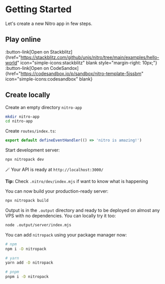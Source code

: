 # Getting Started 

Let's create a new Nitro app in few steps.

## Play online

:button-link[Open on Stackblitz]{href="https://stackblitz.com/github/unjs/nitro/tree/main/examples/hello-world" icon="simple-icons:stackblitz" blank style="margin-right: 10px;"}
:button-link[Open on CodeSandox]{href="https://codesandbox.io/p/sandbox/nitro-template-5jssbm" icon="simple-icons:codesandbox" blank}


## Create locally

Create an empty directory `nitro-app`

```bash
mkdir nitro-app
cd nitro-app
```

Create `routes/index.ts`:

```ts [routes/index.ts]
export default defineEventHandler(() => 'nitro is amazing!')
```

Start development server:

```bash
npx nitropack dev
```

🪄 Your API is ready at `http://localhost:3000/`

**Tip:** Check `.nitro/dev/index.mjs` if want to know what is happening

You can now build your production-ready server:

```bash
npx nitropack build
````

Output is in the `.output` directory and ready to be deployed on almost any VPS with no dependencies. You can locally try it too:

```bash
node .output/server/index.mjs
```

You can add `nitropack` using your package manager now:

```bash
# npm
npm i -D nitropack

# yarn
yarn add -D nitropack

# pnpm
pnpm i -D nitropack
```

